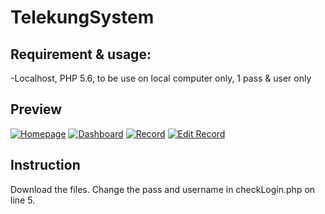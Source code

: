 # TelekungSystem

## Requirement & usage:
-Localhost, PHP 5.6, to be use on local computer only, 1 pass & user only

## Preview

[![Homepage](https://i.imgur.com/6iVCDhE.png)](https://i.imgur.com/6iVCDhE.png)
[![Dashboard](https://i.imgur.com/GPesIc9.png)](https://i.imgur.com/GPesIc9.png)
[![Record](https://i.imgur.com/J31yTqJ.png)](https://i.imgur.com/J31yTqJ.png)
[![Edit Record](https://i.imgur.com/fCubvLV.png)](https://i.imgur.com/fCubvLV.png)

## Instruction

Download the files. Change the pass and username in checkLogin.php on line 5.
